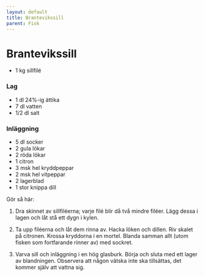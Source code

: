```yaml
---
layout: default
title: Brantevikssill
parent: Fisk
---
```

# Brantevikssill

-   1 kg sillfilé

### Lag

-   1 dl 24%-ig ättika
-   7 dl vatten
-   1/2 dl salt

### Inläggning

-   5 dl socker
-   2 gula lökar
-   2 röda lökar
-   1 citron
-   3 msk hel kryddpeppar
-   2 msk hel vitpeppar
-   2 lagerblad
-   1 stor knippa dill

Gör så här:

1.  Dra skinnet av sillfiléerna; varje filé blir då två mindre filéer.
    Lägg dessa i lagen och låt stå ett dygn i kylen.

2.  Ta upp filéerna och låt dem rinna av. Hacka löken och dillen. Riv
    skalet på citronen. Krossa kryddorna i en mortel. Blanda samman allt
    (utom fisken som fortfarande rinner av) med sockret.

3.  Varva sill och inläggning i en hög glasburk. Börja och sluta med ett
    lager av blandningen. Observera att någon vätska inte ska
    tillsättas, det kommer själv att vattna sig.
